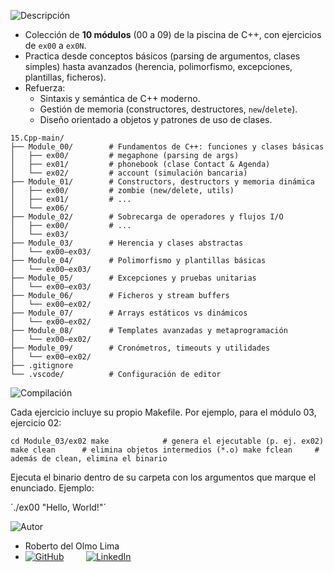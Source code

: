 ![Descripción](https://img.shields.io/badge/Descripción-blue?style=for-the-badge)

- Colección de **10 módulos** (00 a 09) de la piscina de C++, con ejercicios de `ex00` a `ex0N`.  
- Practica desde conceptos básicos (parsing de argumentos, clases simples) hasta avanzados (herencia, polimorfismo, excepciones, plantillas, ficheros).  
- Refuerza:  
  - Sintaxis y semántica de C++ moderno.  
  - Gestión de memoria (constructores, destructores, `new`/`delete`).  
  - Diseño orientado a objetos y patrones de uso de clases. 

```text
15.Cpp-main/
├── Module_00/        # Fundamentos de C++: funciones y clases básicas
│   ├── ex00/         # megaphone (parsing de args)
│   ├── ex01/         # phonebook (clase Contact & Agenda)
│   └── ex02/         # account (simulación bancaria)
├── Module_01/        # Constructors, destructors y memoria dinámica
│   ├── ex00/         # zombie (new/delete, utils)
│   ├── ex01/         # ...
│   └── ex06/         
├── Module_02/        # Sobrecarga de operadores y flujos I/O
│   ├── ex00/         # ...
│   └── ex03/         
├── Module_03/        # Herencia y clases abstractas
│   └── ex00–ex03/    
├── Module_04/        # Polimorfismo y plantillas básicas
│   └── ex00–ex03/    
├── Module_05/        # Excepciones y pruebas unitarias
│   └── ex00–ex03/    
├── Module_06/        # Ficheros y stream buffers
│   └── ex00–ex02/    
├── Module_07/        # Arrays estáticos vs dinámicos
│   └── ex00–ex02/    
├── Module_08/        # Templates avanzadas y metaprogramación
│   └── ex00–ex02/    
├── Module_09/        # Cronómetros, timeouts y utilidades
│   └── ex00–ex02/    
├── .gitignore  
└── .vscode/          # Configuración de editor
```

![Compilación](https://img.shields.io/badge/Compilación-blue?style=for-the-badge)

Cada ejercicio incluye su propio Makefile. Por ejemplo, para el módulo 03, ejercicio 02:

`cd Module_03/ex02
make            # genera el ejecutable (p. ej. ex02)
make clean      # elimina objetos intermedios (*.o)
make fclean     # además de clean, elimina el binario`

Ejecuta el binario dentro de su carpeta con los argumentos que marque el enunciado. Ejemplo:

´./ex00 "Hello, World!"´






![Autor](https://img.shields.io/badge/Autor-red?style=for-the-badge)

- Roberto del Olmo Lima
- [![GitHub](https://img.shields.io/badge/GitHub-Profile-informational?style=for-the-badge&logo=github&logoColor=white&color=181717)](https://github.com/legrol)
 &nbsp;&nbsp;&nbsp;&nbsp;&nbsp;&nbsp;&nbsp;&nbsp;[![LinkedIn](https://img.shields.io/badge/LinkedIn-0077B5?style=for-the-badge&logo=linkedin&logoColor=white)](https://www.linkedin.com/in/roberto-del-olmo-731746245)
